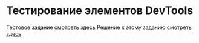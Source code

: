 # Тестирование элементов  DevTools

Тестовое задание [смотреть здесь](https://github.com/AndreiBra/Chrome-DevTools/blob/main/Изучение%20консоли.md)
Решение к этому заданию [смотреть здесь](https://youtu.be/t5Wv4Fnilvs)

